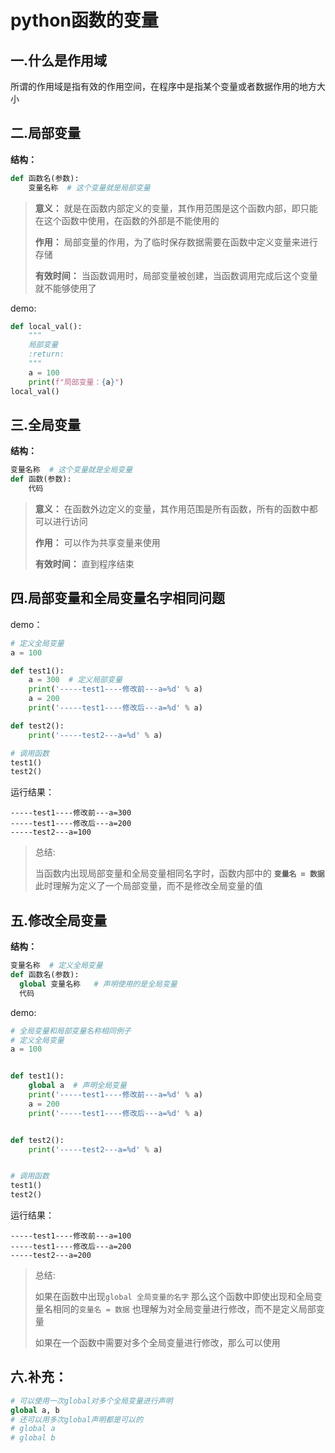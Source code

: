 # python函数的变量

## 一.什么是作用域

所谓的作用域是指有效的作用空间，在程序中是指某个变量或者数据作用的地方大小

## 二.局部变量

**结构：**

```python
def 函数名(参数):
    变量名称  # 这个变量就是局部变量
```

> **意义：** 就是在函数内部定义的变量，其作用范围是这个函数内部，即只能在这个函数中使用，在函数的外部是不能使用的
>
> **作用：** 局部变量的作用，为了临时保存数据需要在函数中定义变量来进行存储
>
> **有效时间：** 当函数调用时，局部变量被创建，当函数调用完成后这个变量就不能够使用了

demo:

```python
def local_val():
    """
    局部变量
    :return:
    """
    a = 100
    print(f"局部变量：{a}")
local_val()
```

## 三.全局变量

**结构：**

```python
变量名称  # 这个变量就是全局变量
def 函数(参数):
    代码
```

> **意义：** 在函数外边定义的变量，其作用范围是所有函数，所有的函数中都可以进行访问
>
> **作用：** 可以作为共享变量来使用
>
> **有效时间：** 直到程序结束

## 四.局部变量和全局变量名字相同问题

demo：

```python
# 定义全局变量
a = 100

def test1():
    a = 300  # 定义局部变量
    print('-----test1----修改前---a=%d' % a)
    a = 200
    print('-----test1----修改后---a=%d' % a)

def test2():
    print('-----test2---a=%d' % a)

# 调用函数
test1()
test2()
```

运行结果：

```
-----test1----修改前---a=300
-----test1----修改后---a=200
-----test2---a=100
```

> 总结:
>
> 当函数内出现局部变量和全局变量相同名字时，函数内部中的 **`变量名 = 数据`** 此时理解为定义了一个局部变量，而不是修改全局变量的值

## 五.修改全局变量

**结构：**

```python
变量名称  # 定义全局变量
def 函数名(参数):
  global 变量名称   # 声明使用的是全局变量 
  代码
```

demo:

```python
# 全局变量和局部变量名称相同例子
# 定义全局变量
a = 100


def test1():
    global a  # 声明全局变量
    print('-----test1----修改前---a=%d' % a)
    a = 200
    print('-----test1----修改后---a=%d' % a)


def test2():
    print('-----test2---a=%d' % a)


# 调用函数
test1()
test2()
```

运行结果：

```
-----test1----修改前---a=100
-----test1----修改后---a=200
-----test2---a=200
```

> 总结:
>
> 如果在函数中出现`global 全局变量的名字` 那么这个函数中即使出现和全局变量名相同的`变量名 = 数据` 也理解为对全局变量进行修改，而不是定义局部变量
>
> 如果在一个函数中需要对多个全局变量进行修改，那么可以使用

## 六.补充：

```python
# 可以使用一次global对多个全局变量进行声明
global a, b
# 还可以用多次global声明都是可以的
# global a
# global b
```